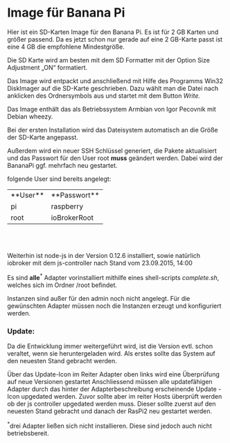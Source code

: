 # Image für Banana Pi

Hier ist ein SD-Karten Image für den Banana Pi. Es ist für 2 GB Karten und größer passend. Da es jetzt schon nur gerade auf eine 2 GB-Karte passt ist eine 4 GB die empfohlene Mindestgröße.

Die SD Karte wird am besten mit dem SD Formatter mit der Option Size Adjustment „ON“ formatiert.

Das Image wird entpackt und anschließend mit Hilfe des Programms Win32 DiskImager auf die SD-Karte geschrieben. Dazu wählt man die Datei nach anklicken des Ordnersymbols aus und startet mit dem Button _Write._

Das Image enthält das als Betriebssystem Armbian von Igor Pecovnik mit Debian wheezy.

Bei der ersten Installation wird das Dateisystem automatisch an die Größe der SD-Karte angepasst.

Außerdem wird ein neuer SSH Schlüssel generiert, die Pakete aktualisiert und das Passwort für den User root **muss** geändert werden. Dabei wird der BananaPi ggf. mehrfach neu gestartet.

folgende User sind bereits angelegt:

<table style="height: 128px;" width="275">

<tbody>

<tr>

<td>**User**</td>

<td>**Passwort**</td>

</tr>

<tr>

<td>pi</td>

<td>raspberry</td>

</tr>

<tr>

<td>root</td>

<td>ioBrokerRoot</td>

</tr>

</tbody>

</table>

Weiterhin ist node-js in der Version 0.12.6 installiert, sowie natürlich iobroker mit dem js-controller nach Stand vom 23.09.2015, 14:00

Es sind **alle**<sup>*</sup> Adapter vorinstalliert mithilfe eines shell-scripts _complete.sh_, welches sich im Ordner /root befindet.

Instanzen sind außer für den admin noch nicht angelegt. Für die gewünschten Adapter müssen noch die Instanzen erzeugt und konfiguriert werden.

### **Update:**

Da die Entwicklung immer weitergeführt wird, ist die Version evtl. schon veraltet, wenn sie heruntergeladen wird. Als erstes sollte das System auf den neuesten Stand gebracht werden.

Über das Update-Icon im Reiter Adapter oben links wird eine Überprüfung auf neue Versionen gestartet [](http://www.iobroker.net/wp-content/uploads/2015/09/Adapter_updaten.jpg)Anschliessend müssen alle updatefähigen Adapter durch das hinter der Adapterbeschreibung erscheinende Update -Icon upgedated werden. Zuvor sollte aber im reiter Hosts überprüft werden ob der js controller upgedated werden muss. Dieser sollte zuerst auf den neuesten Stand gebracht und danach der RasPi2 neu gestartet werden.

<sup>*</sup>drei Adapter ließen sich nicht installieren. Diese sind jedoch auch nicht betriebsbereit.